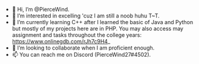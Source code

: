 - 👋 Hi, I’m @PierceWind.
- 👀 I’m interested in excelling 'cuz I am still a noob huhu T~T.
- 🌱 I’m currently learning C++ after I learned the basic of Java and Python but mostly of my projects here are in PHP. You may also access may assignment and tasks throughout the college years: https://www.onlinegdb.com/rJh7c9H4_
- 💞️ I’m looking to collaborate when I am proficient enough.
- 📫 You can reach me on Discord (PierceWind27#4502).

<!---
PierceWind/PierceWind is a ✨ special ✨ repository because its `README.md` (this file) appears on your GitHub profile.
You can click the Preview link to take a look at your changes.
--->
